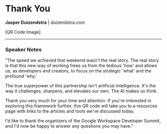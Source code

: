 # Thank You

**Jasper Duizendstra** | duizendstra.com

[QR Code Image]

---

### Speaker Notes

"The speed we achieved that weekend wasn't the real story. The real story is that this new way of working frees us from the tedious 'how' and allows us, as developers and creators, to focus on the strategic 'what' and the profound 'why.'

The true superpower of this partnership isn't artificial intelligence. It's the way it challenges, sharpens, and elevates our own. The AI makes us think.

Thank you very much for your time and attention. If you're interested in exploring this framework further, this QR code will take you to a resources page with links to the articles and tools we've discussed today.

I'd like to thank the organizers of the Google Workspace Developer Summit, and I'd now be happy to answer any questions you may have."
